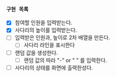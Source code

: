### `구현 목록`
- [X] 참여할 인원을 입력받는다.
- [X] 사다리의 높이를 입력받는다.
- [ ] 입력받은 인원과, 높이로 2차 배열을 만든다.
  - [ ] 사다리 라인을 표시한다
- [ ] 랜덤 값을 생성한다.
  - [ ] 랜덤 값의 따라 "-" or " " 를 입력한다.
- [ ] 사다리의 상태를 화면에 출력한성다.